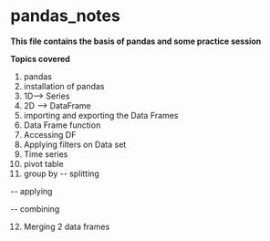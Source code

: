 # pandas_notes

**This file contains the basis of pandas and some practice session**

**Topics covered**
1. pandas
2. installation of pandas
3. 1D--> Series
4. 2D --> DataFrame
5. importing and exporting the Data Frames
6. Data Frame function
7. Accessing DF
8. Applying filters on Data set
9. Time series
10. pivot table
11. group by
-- splitting

-- applying

-- combining

12. Merging 2 data frames
